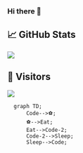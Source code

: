 ### Hi there 👋

## &#x1f4c8; GitHub Stats
<img align="center" src="https://github-readme-stats.vercel.app/api/?username=KF5-off&show_icons=true&count_private=true" />

## 👀  Visitors
<img src="https://profile-counter.glitch.me/KF5135/count.svg" />

<!--
**KF5-off/KF5-off** is a ✨ _special_ ✨ repository because its `README.md` (this file) appears on your GitHub profile.

Here are some ideas to get you started:

- 🔭 I’m currently working on ...
- 🌱 I’m currently learning ...
- 👯 I’m looking to collaborate on ...
- 🤔 I’m looking for help with ...
- 💬 Ask me about ...
- 📫 How to reach me: ...
- 😄 Pronouns: ...
- ⚡ Fun fact: ...
-->


```mermaid
  graph TD;
      Code-->⚽;
      ⚽-->Eat;
      Eat-->Code-2;
      Code-2-->Sleep;
      Sleep-->Code;
```
